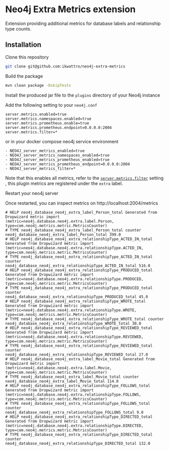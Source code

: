 # Neo4j Extra Metrics extension

Extension providing additional metrics for database labels and relationship type counts.

## Installation

Clone this repository

```bash
git clone git@github.com:ikwattro/neo4j-extra-metrics
```

Build the package

```bash
mvn clean package -DskipTests
```

Install the produced jar file to the `plugins` directory of your Neo4j instance

Add the following setting to your `neo4j.conf`

```
server.metrics.enabled=true
server.metrics.namespaces.enabled=true
server.metrics.prometheus.enable=true
server.metrics.prometheus.endpoint=0.0.0.0:2004
server.metrics.filter=*
```

or in your docker compose neo4j service environment

```
- NEO4J_server_metrics_enabled=true
- NEO4J_server_metrics_namespaces_enabled=true
- NEO4J_server_metrics_prometheus_enabled=true
- NEO4J_server_metrics_prometheus_endpoint=0.0.0.0:2004
- NEO4J_server_metrics_filter=*
```

Note that this enables all metrics, refer to the [`server.metrics.filter`](https://neo4j.com/docs/operations-manual/current/reference/configuration-settings/#config_server.metrics.filter) setting , 
this plugin metrics are registered under the `extra` label.

Restart your neo4j server

Once restarted, you can inspect metrics on http://localhost:2004/metrics

```
# HELP neo4j_database_neo4j_extra_label_Person_total Generated from Dropwizard metric import (metric=neo4j.database.neo4j.extra.label.Person, type=com.neo4j.metrics.metric.MetricsCounter)
# TYPE neo4j_database_neo4j_extra_label_Person_total counter
neo4j_database_neo4j_extra_label_Person_total 399.0
# HELP neo4j_database_neo4j_extra_relationshipType_ACTED_IN_total Generated from Dropwizard metric import (metric=neo4j.database.neo4j.extra.relationshipType.ACTED_IN, type=com.neo4j.metrics.metric.MetricsCounter)
# TYPE neo4j_database_neo4j_extra_relationshipType_ACTED_IN_total counter
neo4j_database_neo4j_extra_relationshipType_ACTED_IN_total 516.0
# HELP neo4j_database_neo4j_extra_relationshipType_PRODUCED_total Generated from Dropwizard metric import (metric=neo4j.database.neo4j.extra.relationshipType.PRODUCED, type=com.neo4j.metrics.metric.MetricsCounter)
# TYPE neo4j_database_neo4j_extra_relationshipType_PRODUCED_total counter
neo4j_database_neo4j_extra_relationshipType_PRODUCED_total 45.0
# HELP neo4j_database_neo4j_extra_relationshipType_WROTE_total Generated from Dropwizard metric import (metric=neo4j.database.neo4j.extra.relationshipType.WROTE, type=com.neo4j.metrics.metric.MetricsCounter)
# TYPE neo4j_database_neo4j_extra_relationshipType_WROTE_total counter
neo4j_database_neo4j_extra_relationshipType_WROTE_total 30.0
# HELP neo4j_database_neo4j_extra_relationshipType_REVIEWED_total Generated from Dropwizard metric import (metric=neo4j.database.neo4j.extra.relationshipType.REVIEWED, type=com.neo4j.metrics.metric.MetricsCounter)
# TYPE neo4j_database_neo4j_extra_relationshipType_REVIEWED_total counter
neo4j_database_neo4j_extra_relationshipType_REVIEWED_total 27.0
# HELP neo4j_database_neo4j_extra_label_Movie_total Generated from Dropwizard metric import (metric=neo4j.database.neo4j.extra.label.Movie, type=com.neo4j.metrics.metric.MetricsCounter)
# TYPE neo4j_database_neo4j_extra_label_Movie_total counter
neo4j_database_neo4j_extra_label_Movie_total 114.0
# HELP neo4j_database_neo4j_extra_relationshipType_FOLLOWS_total Generated from Dropwizard metric import (metric=neo4j.database.neo4j.extra.relationshipType.FOLLOWS, type=com.neo4j.metrics.metric.MetricsCounter)
# TYPE neo4j_database_neo4j_extra_relationshipType_FOLLOWS_total counter
neo4j_database_neo4j_extra_relationshipType_FOLLOWS_total 9.0
# HELP neo4j_database_neo4j_extra_relationshipType_DIRECTED_total Generated from Dropwizard metric import (metric=neo4j.database.neo4j.extra.relationshipType.DIRECTED, type=com.neo4j.metrics.metric.MetricsCounter)
# TYPE neo4j_database_neo4j_extra_relationshipType_DIRECTED_total counter
neo4j_database_neo4j_extra_relationshipType_DIRECTED_total 132.0
```



